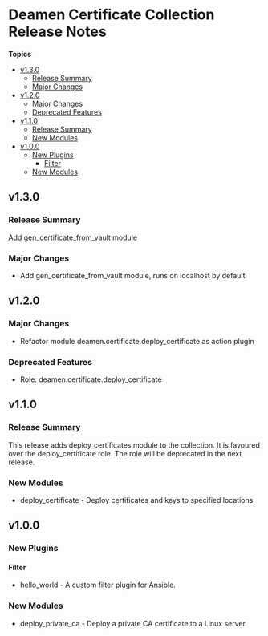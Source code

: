 # Deamen Certificate Collection Release Notes

**Topics**

- <a href="#v1-3-0">v1\.3\.0</a>
    - <a href="#release-summary">Release Summary</a>
    - <a href="#major-changes">Major Changes</a>
- <a href="#v1-2-0">v1\.2\.0</a>
    - <a href="#major-changes-1">Major Changes</a>
    - <a href="#deprecated-features">Deprecated Features</a>
- <a href="#v1-1-0">v1\.1\.0</a>
    - <a href="#release-summary-1">Release Summary</a>
    - <a href="#new-modules">New Modules</a>
- <a href="#v1-0-0">v1\.0\.0</a>
    - <a href="#new-plugins">New Plugins</a>
        - <a href="#filter">Filter</a>
    - <a href="#new-modules-1">New Modules</a>

<a id="v1-3-0"></a>
## v1\.3\.0

<a id="release-summary"></a>
### Release Summary

Add gen\_certificate\_from\_vault module

<a id="major-changes"></a>
### Major Changes

* Add gen\_certificate\_from\_vault module\, runs on localhost by default

<a id="v1-2-0"></a>
## v1\.2\.0

<a id="major-changes-1"></a>
### Major Changes

* Refactor module deamen\.certificate\.deploy\_certificate as action plugin

<a id="deprecated-features"></a>
### Deprecated Features

* Role\: deamen\.certificate\.deploy\_certificate

<a id="v1-1-0"></a>
## v1\.1\.0

<a id="release-summary-1"></a>
### Release Summary

This release adds deploy\_certificates module to the collection\.
It is favoured over the deploy\_certificate role\.
The role will be deprecated in the next release\.

<a id="new-modules"></a>
### New Modules

* deploy\_certificate \- Deploy certificates and keys to specified locations

<a id="v1-0-0"></a>
## v1\.0\.0

<a id="new-plugins"></a>
### New Plugins

<a id="filter"></a>
#### Filter

* hello\_world \- A custom filter plugin for Ansible\.

<a id="new-modules-1"></a>
### New Modules

* deploy\_private\_ca \- Deploy a private CA certificate to a Linux server
